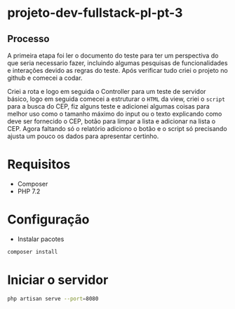 # projeto-dev-fullstack-pl-pt-3

## Processo

A primeira etapa foi ler o documento do teste para ter um perspectiva do que seria necessario fazer, incluindo algumas
pesquisas de funcionalidades e interações devido as regras do teste. Após verificar tudo criei o projeto no github e
comecei a codar.

Criei a rota e logo em seguida o Controller para um teste de servidor básico, logo em seguida comecei a estruturar
o `HTML` da view, criei o `script` para a busca do CEP, fiz alguns teste e adicionei algumas coisas para melhor uso como
o tamanho máximo do input ou o texto explicando como deve ser fornecido o CEP, botão para limpar a lista e adicionar
na lista o CEP. Agora faltando só o relatório adiciono o botão e o script só precisando ajusta um pouco os dados para
apresentar certinho.

# Requisitos
- Composer
- PHP 7.2

# Configuração
- Instalar pacotes
```sh
composer install
```

# Iniciar o servidor

```sh
php artisan serve --port=8080
```